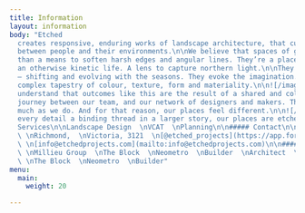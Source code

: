 ```yaml
---
title: Information
layout: information
body: "Etched
  creates responsive, enduring works of landscape architecture, that cultivate connections
  between people and their environments.\n\nWe believe that spaces of green are more
  than a means to soften harsh edges and angular lines. They’re a place of calm in
  an otherwise kinetic life. A lens to capture northern light.\n\nThey surprise us
  — shifting and evolving with the seasons. They evoke the imagination. They’re a
  complex tapestry of colour, texture, form and materiality.\n\n![/images/uploads/example07.jpg](https://app.forestry.io/sites/l0cbg2rjvsn3na/body-media//images/uploads/example07.jpg)\n\nWe
  understand that outcomes like this are the result of a shared and collaborative
  journey between our team, and our network of designers and makers. They care as
  much as we do. And for that reason, our places feel different.\n\n![/images/uploads/example08.jpg](https://app.forestry.io/sites/l0cbg2rjvsn3na/body-media//images/uploads/example08.jpg)\n\nWith
  every detail a binding thread in a larger story, our places are etched in time.\n\n#####
  Services\n\nLandscape Design  \nVCAT  \nPlanning\n\n##### Contact\n\n7/6 Bromham Place,
  \ \nRichmond,  \nVictoria, 3121  \n[@etched_projects](https://app.forestry.io/sites/l0cbg2rjvsn3na/#/pages/content-information-index-md)
  \ \n[info@etchedprojects.com](mailto:info@etchedprojects.com)\n\n##### Collaborators\n\nArchitect
  \ \nMillieu Group  \nThe Block  \nNeometro  \nBuilder  \nArchitect  \nMillieu Group
  \ \nThe Block  \nNeometro  \nBuilder"
menu:
  main:
    weight: 20

---
```

